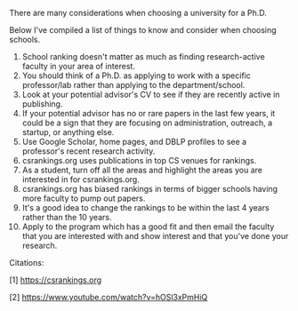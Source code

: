 There are many considerations when choosing a university for a Ph.D.

Below I've compiled a list of things to know and consider when choosing schools.

1. School ranking doesn't matter as much as finding research-active faculty in your area of interest.
2. You should think of a Ph.D. as applying to work with a specific professor/lab rather than applying to the department/school.
3. Look at your potential advisor's CV to see if they are recently active in publishing.
4. If your potential advisor has no or rare papers in the last few years, it could be a sign that they are focusing on administration, outreach, a startup, or anything else.
5. Use Google Scholar, home pages, and DBLP profiles to see a professor's recent research activity.
6. csrankings.org uses publications in top CS venues for rankings.
7. As a student, turn off all the areas and highlight the areas you are interested in for csrankings.org.
8. csrankings.org has biased rankings in terms of bigger schools having more faculty to pump out papers.
9. It's a good idea to change the rankings to be within the last 4 years rather than the 10 years.
10. Apply to the program which has a good fit and then email the faculty that you are interested with and show interest and that you've done your research.

Citations:

[1] https://csrankings.org

[2] https://www.youtube.com/watch?v=hOSl3xPmHiQ
